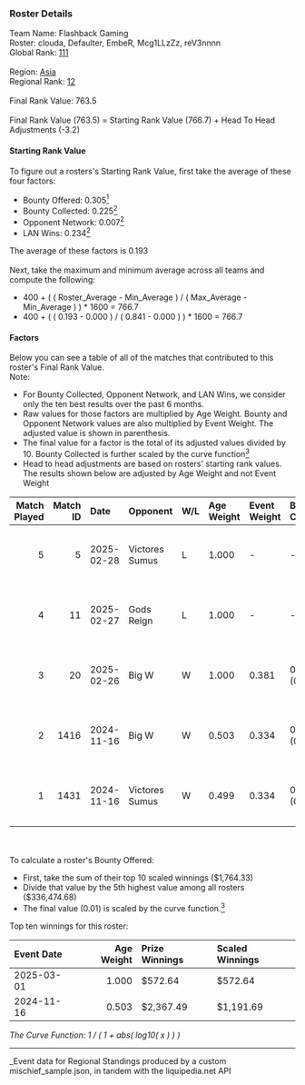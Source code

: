 ### Roster Details<br />
Team Name: Flashback Gaming<br />
Roster: clouda, Defaulter, EmbeR, Mcg1LLzZz, reV3nnnn<br />
Global Rank: [111](../../standings_global_2025_03_01.md)<br />
<br />
Region: [Asia]( ../../standings_asia_2025_03_01.md)<br />
Regional Rank: [12]( ../../standings_asia_2025_03_01.md)<br />
<br />
Final Rank Value:  763.5<br />
<br />
Final Rank Value (763.5) = Starting Rank Value (766.7) + Head To Head Adjustments (-3.2)<br />

#### Starting Rank Value<br />
To figure out a rosters's Starting Rank Value, first take the average of these four factors:<br />
- Bounty Offered: 0.305[<sup>1</sup>](#table2)
- Bounty Collected: 0.225[<sup>2</sup>](#table1)
- Opponent Network: 0.007[<sup>2</sup>](#table1)
- LAN Wins: 0.234[<sup>2</sup>](#table1)

The average of these factors is 0.193<br />
<br />
Next, take the maximum and minimum average across all teams and compute the following:<br />
- 400 + ( ( Roster_Average - Min_Average ) / ( Max_Average - Min_Average ) ) * 1600 = 766.7
- 400 + ( ( 0.193 - 0.000 ) / ( 0.841 - 0.000 ) ) * 1600 = 766.7


#### Factors<br />
Below you can see a table of all of the matches that contributed to this roster's Final Rank Value.<br />
Note:<br />

- For Bounty Collected, Opponent Network, and LAN Wins, we consider only the ten best results over the past 6 months.
- Raw values for those factors are multiplied by Age Weight. Bounty and Opponent Network values are also multiplied by Event Weight. The adjusted value is shown in parenthesis.
- The final value for a factor is the total of its adjusted values divided by 10. Bounty Collected is further scaled by the curve function[<sup>3</sup>](#curveFunction)
- Head to head adjustments are based on rosters' starting rank values. The results shown below are adjusted by Age Weight and not Event Weight
<span id="table1"></span><br />


| Match Played | Match ID | Date       | Opponent       | W/L | Age Weight | Event Weight | Bounty Collected | Opponent Network | LAN Wins  | H2H Adj. | Roster                                             |
| -: | -: | :- | :- | :- | :- | :- | :- | :- | :- | -: | :- |
|            5 |        5 | 2025-02-28 | Victores Sumus | L   | 1.000      | -            | -                | -                | -         |   -16.29 | clouda, Defaulter, EmbeR, Mcg1LLzZz, reV3nnnn      |
|            4 |       11 | 2025-02-27 | Gods Reign     | L   | 1.000      | -            | -                | -                | -         |   -12.06 | clouda, Defaulter, EmbeR, Mcg1LLzZz, reV3nnnn      |
|            3 |       20 | 2025-02-26 | Big W          | W   | 1.000      | 0.381        | 0.005 (0.002)    | 0.093 (0.035)    | 1 (1.000) |    11.38 | clouda, Defaulter, EmbeR, Mcg1LLzZz, reV3nnnn      |
|            2 |     1416 | 2024-11-16 | Big W          | W   | 0.503      | 0.334        | 0.005 (0.001)    | 0.093 (0.016)    | 1 (0.503) |     6.07 | clouda, Defaulter, DiceDealer, Mcg1LLzZz, reV3nnnn |
|            1 |     1431 | 2024-11-16 | Victores Sumus | W   | 0.499      | 0.334        | 0.005 (0.001)    | 0.120 (0.020)    | 1 (0.499) |     7.71 | clouda, Defaulter, DiceDealer, Mcg1LLzZz, reV3nnnn |

<br />
<span id="table2"></span><br />
To calculate a roster's Bounty Offered:<br />

- First, take the sum of their top 10 scaled winnings ($1,764.33)
- Divide that value by the 5th highest value among all rosters ($336,474.68)
- The final value (0.01) is scaled by the curve function.[<sup>3</sup>](#curveFunction)

Top ten winnings for this roster:<br />

| Event Date | Age Weight | Prize Winnings | Scaled Winnings |
| :- | -: | :- | :- |
| 2025-03-01 |      1.000 | $572.64        | $572.64         |
| 2024-11-16 |      0.503 | $2,367.49      | $1,191.69       |


<span id="curveFunction"></span>_The Curve Function: 1 / ( 1 + abs( log10( x ) ) )_<br />

---
_Event data for Regional Standings produced by a custom mischief_sample.json, in tandem with the liquipedia.net API<br />
